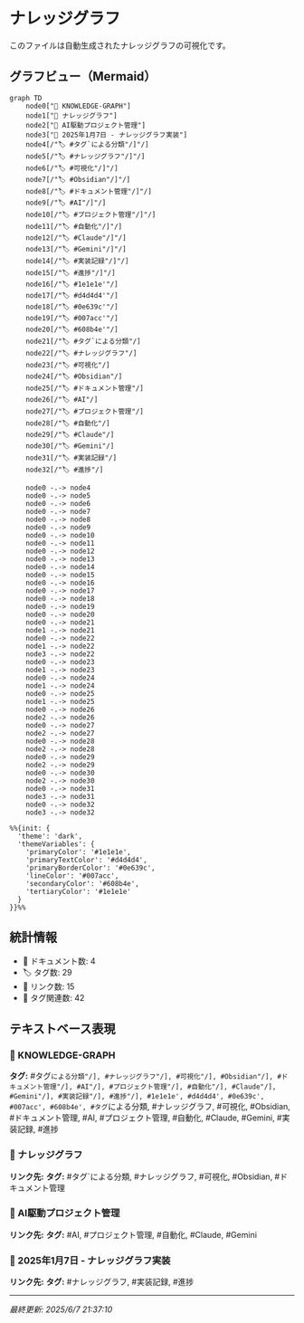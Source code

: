 # ナレッジグラフ

このファイルは自動生成されたナレッジグラフの可視化です。

## グラフビュー（Mermaid）

```mermaid
graph TD
    node0["📄 KNOWLEDGE-GRAPH"]
    node1["📄 ナレッジグラフ"]
    node2["📄 AI駆動プロジェクト管理"]
    node3["📄 2025年1月7日 - ナレッジグラフ実装"]
    node4[/"🏷️ #タグ`による分類"/]"/]
    node5[/"🏷️ #ナレッジグラフ"/]"/]
    node6[/"🏷️ #可視化"/]"/]
    node7[/"🏷️ #Obsidian"/]"/]
    node8[/"🏷️ #ドキュメント管理"/]"/]
    node9[/"🏷️ #AI"/]"/]
    node10[/"🏷️ #プロジェクト管理"/]"/]
    node11[/"🏷️ #自動化"/]"/]
    node12[/"🏷️ #Claude"/]"/]
    node13[/"🏷️ #Gemini"/]"/]
    node14[/"🏷️ #実装記録"/]"/]
    node15[/"🏷️ #進捗"/]"/]
    node16[/"🏷️ #1e1e1e'"/]
    node17[/"🏷️ #d4d4d4'"/]
    node18[/"🏷️ #0e639c'"/]
    node19[/"🏷️ #007acc'"/]
    node20[/"🏷️ #608b4e'"/]
    node21[/"🏷️ #タグ`による分類"/]
    node22[/"🏷️ #ナレッジグラフ"/]
    node23[/"🏷️ #可視化"/]
    node24[/"🏷️ #Obsidian"/]
    node25[/"🏷️ #ドキュメント管理"/]
    node26[/"🏷️ #AI"/]
    node27[/"🏷️ #プロジェクト管理"/]
    node28[/"🏷️ #自動化"/]
    node29[/"🏷️ #Claude"/]
    node30[/"🏷️ #Gemini"/]
    node31[/"🏷️ #実装記録"/]
    node32[/"🏷️ #進捗"/]

    node0 -.-> node4
    node0 -.-> node5
    node0 -.-> node6
    node0 -.-> node7
    node0 -.-> node8
    node0 -.-> node9
    node0 -.-> node10
    node0 -.-> node11
    node0 -.-> node12
    node0 -.-> node13
    node0 -.-> node14
    node0 -.-> node15
    node0 -.-> node16
    node0 -.-> node17
    node0 -.-> node18
    node0 -.-> node19
    node0 -.-> node20
    node0 -.-> node21
    node1 -.-> node21
    node0 -.-> node22
    node1 -.-> node22
    node3 -.-> node22
    node0 -.-> node23
    node1 -.-> node23
    node0 -.-> node24
    node1 -.-> node24
    node0 -.-> node25
    node1 -.-> node25
    node0 -.-> node26
    node2 -.-> node26
    node0 -.-> node27
    node2 -.-> node27
    node0 -.-> node28
    node2 -.-> node28
    node0 -.-> node29
    node2 -.-> node29
    node0 -.-> node30
    node2 -.-> node30
    node0 -.-> node31
    node3 -.-> node31
    node0 -.-> node32
    node3 -.-> node32
```



```mermaid
%%{init: {
  'theme': 'dark',
  'themeVariables': {
    'primaryColor': '#1e1e1e',
    'primaryTextColor': '#d4d4d4',
    'primaryBorderColor': '#0e639c',
    'lineColor': '#007acc',
    'secondaryColor': '#608b4e',
    'tertiaryColor': '#1e1e1e'
  }
}}%%
```


## 統計情報

- 📄 ドキュメント数: 4
- 🏷️ タグ数: 29
- 🔗 リンク数: 15
- 📌 タグ関連数: 42


## テキストベース表現

### 📄 KNOWLEDGE-GRAPH
**タグ:** #タグ`による分類"/], #ナレッジグラフ"/], #可視化"/], #Obsidian"/], #ドキュメント管理"/], #AI"/], #プロジェクト管理"/], #自動化"/], #Claude"/], #Gemini"/], #実装記録"/], #進捗"/], #1e1e1e', #d4d4d4', #0e639c', #007acc', #608b4e', #タグ`による分類, #ナレッジグラフ, #可視化, #Obsidian, #ドキュメント管理, #AI, #プロジェクト管理, #自動化, #Claude, #Gemini, #実装記録, #進捗

### 📄 ナレッジグラフ
**リンク先:**
**タグ:** #タグ`による分類, #ナレッジグラフ, #可視化, #Obsidian, #ドキュメント管理

### 📄 AI駆動プロジェクト管理
**リンク先:**
**タグ:** #AI, #プロジェクト管理, #自動化, #Claude, #Gemini

### 📄 2025年1月7日 - ナレッジグラフ実装
**リンク先:**
**タグ:** #ナレッジグラフ, #実装記録, #進捗



---
*最終更新: 2025/6/7 21:37:10*
